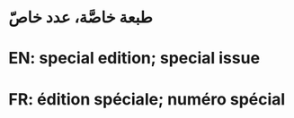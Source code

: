 # طبعة خاصَّة، عدد خاصّ

# EN: special edition; special issue

# FR: édition spéciale; numéro spécial
